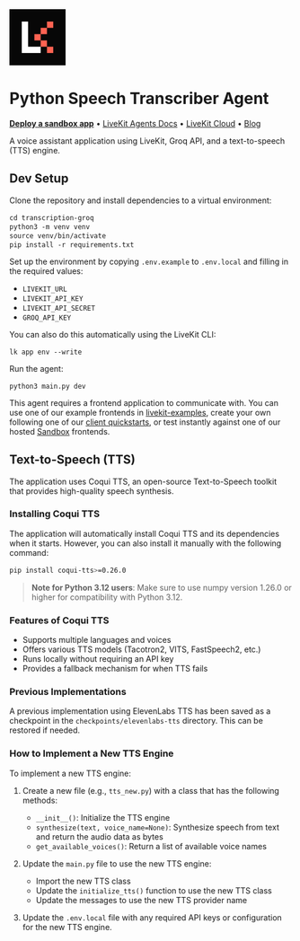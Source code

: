 <a href="https://livekit.io/">
  <img src="./.github/assets/livekit-mark.png" alt="LiveKit logo" width="100" height="100">
</a>

# Python Speech Transcriber Agent

<p>
  <a href="https://cloud.livekit.io/projects/p_/sandbox"><strong>Deploy a sandbox app</strong></a>
  •
  <a href="https://docs.livekit.io/agents/overview/">LiveKit Agents Docs</a>
  •
  <a href="https://livekit.io/cloud">LiveKit Cloud</a>
  •
  <a href="https://blog.livekit.io/">Blog</a>
</p>

A voice assistant application using LiveKit, Groq API, and a text-to-speech (TTS) engine.

## Dev Setup

Clone the repository and install dependencies to a virtual environment:

```console
cd transcription-groq
python3 -m venv venv
source venv/bin/activate
pip install -r requirements.txt
```

Set up the environment by copying `.env.example` to `.env.local` and filling in the required values:

- `LIVEKIT_URL`
- `LIVEKIT_API_KEY`
- `LIVEKIT_API_SECRET`
- `GROQ_API_KEY`

You can also do this automatically using the LiveKit CLI:

```console
lk app env --write
```

Run the agent:

```console
python3 main.py dev
```

This agent requires a frontend application to communicate with. You can use one of our example frontends in [livekit-examples](https://github.com/livekit-examples/), create your own following one of our [client quickstarts](https://docs.livekit.io/realtime/quickstarts/), or test instantly against one of our hosted [Sandbox](https://cloud.livekit.io/projects/p_/sandbox) frontends.

## Text-to-Speech (TTS)

The application uses Coqui TTS, an open-source Text-to-Speech toolkit that provides high-quality speech synthesis.

### Installing Coqui TTS

The application will automatically install Coqui TTS and its dependencies when it starts. However, you can also install it manually with the following command:

```bash
pip install coqui-tts>=0.26.0
```

> **Note for Python 3.12 users**: Make sure to use numpy version 1.26.0 or higher for compatibility with Python 3.12.

### Features of Coqui TTS

- Supports multiple languages and voices
- Offers various TTS models (Tacotron2, VITS, FastSpeech2, etc.)
- Runs locally without requiring an API key
- Provides a fallback mechanism for when TTS fails

### Previous Implementations

A previous implementation using ElevenLabs TTS has been saved as a checkpoint in the `checkpoints/elevenlabs-tts` directory. This can be restored if needed.

### How to Implement a New TTS Engine

To implement a new TTS engine:

1. Create a new file (e.g., `tts_new.py`) with a class that has the following methods:
   - `__init__()`: Initialize the TTS engine
   - `synthesize(text, voice_name=None)`: Synthesize speech from text and return the audio data as bytes
   - `get_available_voices()`: Return a list of available voice names

2. Update the `main.py` file to use the new TTS engine:
   - Import the new TTS class
   - Update the `initialize_tts()` function to use the new TTS class
   - Update the messages to use the new TTS provider name

3. Update the `.env.local` file with any required API keys or configuration for the new TTS engine.
